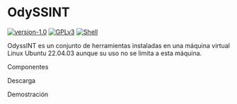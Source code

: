 # OdySSINT

[![version-1.0](https://img.shields.io/badge/version-1.3-green)](https://github.com/Datalux/Osintgram/releases/tag/1.3)
[![GPLv3](https://img.shields.io/badge/license-GPLv3-blue)](https://img.shields.io/badge/license-GPLv3-blue)
[![Shell](https://img.shields.io/badge/language-shell-red)](https://img.shields.io/badge/language-shell-red)


OdyssINT es un conjunto de herramientas instaladas en una máquina virtual Linux Ubuntu 22.04.03 aunque su uso no se limita a esta máquina.

Componentes

Descarga

Demostración

